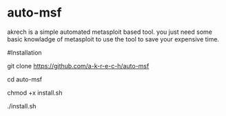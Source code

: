 # auto-msf
akrech is a simple automated metasploit based tool.
you just need some basic knowladge of metasploit to use the tool to save your expensive time. 

#Installation

git clone https://github.com/a-k-r-e-c-h/auto-msf

cd auto-msf                                       

chmod +x install.sh

./install.sh
